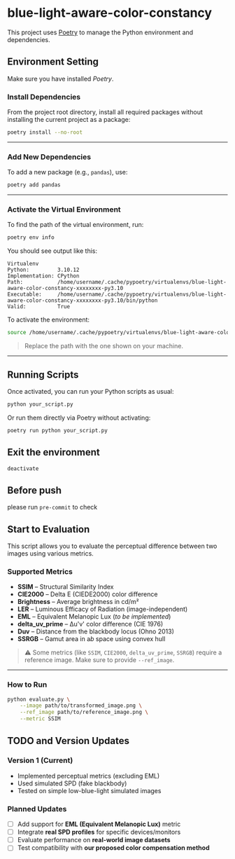 # blue-light-aware-color-constancy
This project uses [Poetry](https://python-poetry.org/) to manage the Python environment and dependencies.

##  Environment Setting
Make sure you have installed *Poetry*.

###  Install Dependencies

From the project root directory, install all required packages without installing the current project as a package:

```bash
poetry install --no-root
```

---

###  Add New Dependencies

To add a new package (e.g., `pandas`), use:

```bash
poetry add pandas
```

---

###  Activate the Virtual Environment

To find the path of the virtual environment, run:

```bash
poetry env info
```

You should see output like this:

```
Virtualenv
Python:         3.10.12
Implementation: CPython
Path:           /home/username/.cache/pypoetry/virtualenvs/blue-light-aware-color-constancy-xxxxxxxx-py3.10
Executable:     /home/username/.cache/pypoetry/virtualenvs/blue-light-aware-color-constancy-xxxxxxxx-py3.10/bin/python
Valid:          True
```

To activate the environment:

```bash
source /home/username/.cache/pypoetry/virtualenvs/blue-light-aware-color-constancy-xxxxxxxx-py3.10/bin/activate
```

> Replace the path with the one shown on your machine.

---

##  Running Scripts

Once activated, you can run your Python scripts as usual:

```bash
python your_script.py
```

Or run them directly via Poetry without activating:

```bash
poetry run python your_script.py
```

## Exit the environment

```bash
deactivate
```

## Before push
please run `pre-commit` to check

## Start to Evaluation

This script allows you to evaluate the perceptual difference between two images using various metrics.

### Supported Metrics

- **SSIM** – Structural Similarity Index  
- **CIE2000** – Delta E (CIEDE2000) color difference  
- **Brightness** – Average brightness in cd/m²  
- **LER** – Luminous Efficacy of Radiation (image-independent)  
- **EML** – Equivalent Melanopic Lux (*to be implemented*)  
- **delta_uv_prime** – Δu'v' color difference (CIE 1976)  
- **Duv** – Distance from the blackbody locus (Ohno 2013)  
- **SSRGB** – Gamut area in a*b* space using convex hull  

> ⚠️ Some metrics (like `SSIM`, `CIE2000`, `delta_uv_prime`, `SSRGB`) require a reference image. Make sure to provide `--ref_image`.

---

### How to Run

```bash
python evaluate.py \
    --image path/to/transformed_image.png \
    --ref_image path/to/reference_image.png \
    --metric SSIM
```

## TODO and Version Updates

### Version 1 (Current)
- Implemented perceptual metrics (excluding EML)
- Used simulated SPD (fake blackbody)
- Tested on simple low-blue-light simulated images

### Planned Updates
- [ ] Add support for **EML (Equivalent Melanopic Lux)** metric
- [ ] Integrate **real SPD profiles** for specific devices/monitors
- [ ] Evaluate performance on **real-world image datasets**
- [ ] Test compatibility with **our proposed color compensation method**
